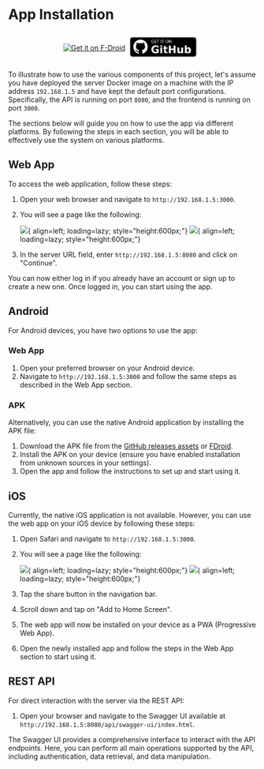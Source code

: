 # App Installation
<p style="display: flex; align-items: center; justify-content: center;">
<a href="https://f-droid.org/packages/com.github.mdeluise.plantit" rel="nofollow"><img src="https://upload.wikimedia.org/wikipedia/commons/thumb/a/a3/Get_it_on_F-Droid_%28material_design%29.svg/2880px-Get_it_on_F-Droid_%28material_design%29.svg.png" alt="Get it on F-Droid" style="height: 40px;" style="max-width: 180px"></a>
<a href="https://github.com/MDeLuise/plant-it/releases/latest"><img src="https://raw.githubusercontent.com/Kunzisoft/Github-badge/main/get-it-on-github.png" alt="Get it on GitHub" height="60" style="max-width: 200px"></a>
</p>

To illustrate how to use the various components of this project, let's assume you have deployed the server Docker image on a machine with the IP address `192.168.1.5` and have kept the default port configurations. Specifically, the API is running on port `8080`, and the frontend is running on port `3000`.

The sections below will guide you on how to use the app via different platforms. By following the steps in each section, you will be able to effectively use the system on various platforms.

## Web App
To access the web application, follow these steps:

1. Open your web browser and navigate to `http://192.168.1.5:3000`.
2. You will see a page like the following:

   ![](assets/setup-1.jpeg){ align=left; loading=lazy; style="height:600px;"}
   ![](assets/setup-2.jpeg){ align=left; loading=lazy; style="height:600px;"}

3. In the server URL field, enter `http://192.168.1.5:8080` and click on "Continue".

You can now either log in if you already have an account or sign up to create a new one. Once logged in, you can start using the app.

## Android
For Android devices, you have two options to use the app:

### Web App
1. Open your preferred browser on your Android device.
2. Navigate to `http://192.168.1.5:3000` and follow the same steps as described in the Web App section.

### APK
Alternatively, you can use the native Android application by installing the APK file:

1. Download the APK file from the [GitHub releases assets](https://github.com/MDeLuise/plant-it/releases/latest) or [FDroid](https://f-droid.org/en/packages/com.github.mdeluise.plantit/).
2. Install the APK on your device (ensure you have enabled installation from unknown sources in your settings).
3. Open the app and follow the instructions to set up and start using it.

## iOS
Currently, the native iOS application is not available. However, you can use the web app on your iOS device by following these steps:

1. Open Safari and navigate to `http://192.168.1.5:3000`.
2. You will see a page like the following:
   
   ![](assets/ios-pwa-1.jpg){ align=left; loading=lazy; style="height:600px;"}
   ![](assets/ios-pwa-2.jpg){ align=left; loading=lazy; style="height:600px;"}

3. Tap the share button in the navigation bar.
4. Scroll down and tap on "Add to Home Screen".
5. The web app will now be installed on your device as a PWA (Progressive Web App).
6. Open the newly installed app and follow the steps in the Web App section to start using it.

## REST API
For direct interaction with the server via the REST API:

1. Open your browser and navigate to the Swagger UI available at `http://192.168.1.5:8080/api/swagger-ui/index.html`.

The Swagger UI provides a comprehensive interface to interact with the API endpoints.
Here, you can perform all main operations supported by the API, including authentication, data retrieval, and data manipulation.
